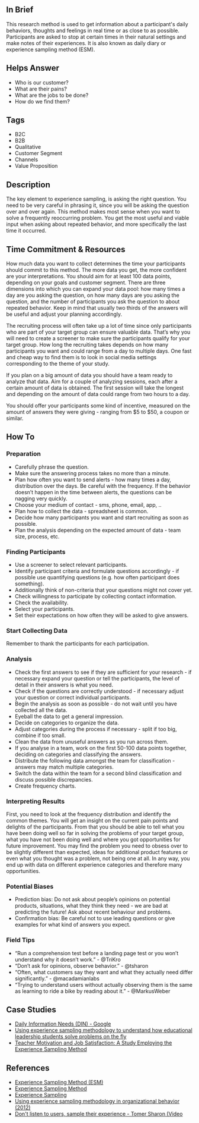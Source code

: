 ## In Brief
This research method is used to get information about a participant's daily behaviors, thoughts and feelings in real time or as close to as possible. Participants are asked to stop at certain times in their natural settings and make notes of their experiences. It is also known as daily diary or experience sampling method (ESM).

## Helps Answer
- Who is our customer?
- What are their pains?
- What are the jobs to be done?
- How do we find them?

## Tags
- B2C
- B2B
- Qualitative
- Customer Segment
- Channels
- Value Proposition

## Description
The key element to experience sampling, is asking the right question. You need to be very careful in phrasing it, since you will be asking the question over and over again. This method makes most sense when you want to solve a frequently reoccurring problem. You get the most useful and viable input when asking about repeated behavior, and more specifically the last time it occurred.

## Time Commitment & Resources
How much data you want to collect determines the time your participants should commit to this method. The more data you get, the more confident are your interpretations. You should aim for at least 100 data points, depending on your goals and customer segment. There are three dimensions into which you can expand your data pool: how many times a day are you asking the question, on how many days are you asking the question, and the number of participants you ask the question to about repeated behavior. Keep in mind that usually two thirds of the answers will be useful and adjust your planning accordingly.

The recruiting process will often take up a lot of time since only participants who are part of your target group can ensure valuable data. That’s why you will need to create a screener to make sure the participants qualify for your target group. How long the recruiting takes depends on how many participants you want and could range from a day to multiple days. One fast and cheap way to find them is to look in social media settings corresponding to the theme of your study. 

If you plan on a big amount of data you should have a team ready to analyze that data. Aim for a couple of analyzing sessions, each after a certain amount of data is obtained. The first session will take the longest and depending on the amount of data could range from two hours to a day. 

You should offer your participants some kind of incentive, measured on the amount of answers they were giving - ranging from $5 to $50, a coupon or similar.

## How To

### Preparation
- Carefully phrase the question.
- Make sure the answering process takes no more than a minute.
- Plan how often you want to send alerts - how many times a day, distribution over the days. Be careful with the frequency. If the behavior doesn’t happen in the time between alerts, the questions can be nagging very quickly.
- Choose your medium of contact - sms, phone, email, app, ..
- Plan how to collect the data - spreadsheet is common.
- Decide how many participants you want and start recruiting as soon as possible.
- Plan the analysis depending on the expected amount of data - team size, process, etc.

### Finding Participants
- Use a screener to select relevant participants.
- Identify participant criteria and formulate questions accordingly - if possible use quantifying questions (e.g. how often participant does something).
- Additionally think of non-criteria that your questions might not cover yet.
- Check willingness to participate by collecting contact information.
- Check the availability. 
- Select your participants.
- Set their expectations on how often they will be asked to give answers.

### Start Collecting Data 
Remember to thank the participants for each participation.

### Analysis
- Check the first answers to see if they are sufficient for your research - if necessary expand your question or tell the participants, the level of detail in their answers is what you need.
- Check if the questions are correctly understood - if necessary adjust your question or correct individual participants.
- Begin the analysis as soon as possible - do not wait until you have collected all the data.
- Eyeball the data to get a general impression.
- Decide on categories to organize the data. 
- Adjust categories during the process if necessary - split if too big, combine if too small.
- Clean the data from unuseful answers as you run across them.
- If you analyse in a team, work on the first 50-100 data points together, deciding on categories and classifying the answers.
- Distribute the following data amongst the team for classification - answers may match multiple categories.
- Switch the data within the team for a second blind classification and discuss possible discrepancies.
- Create frequency charts.

### Interpreting Results
First, you need to look at the frequency distribution and identify the common themes. You will get an insight on the current pain points and delights of the participants. From that you should be able to tell what you have been doing well so far in solving the problems of your target group, what you have not been doing well and where you got opportunities for future improvement. You may find the problem you need to obsess over to be slightly different than expected, ideas for additional product features or even what you thought was a problem, not being one at all. In any way, you end up with data on different experience categories and therefore many opportunities. 

### Potential Biases
- Prediction bias: Do not ask about people’s opinions on potential products, situations, what they think they need - we are bad at predicting the future! Ask about recent behaviour and problems.
- Confirmation bias: Be careful not to use leading questions or give examples for what kind of answers you expect.

### Field Tips
- “Run a comprehension test before a landing page test or you won’t understand why it doesn’t work.” - @TriKro
- “Don’t ask for opinions, observe behavior.” - @tsharon
- “Often, what customers say they want and what they actually need differ significantly.” - @macadamianlabs
- “Trying to understand users without actually observing them is the same as learning to ride a bike by reading about it.” - @MarkusWeber

## Case Studies
- [Daily Information Needs (DIN) - Google](https://medium.com/m/global-identity?redirectUrl=https://backchannel.com/googles-secret-study-to-find-out-our-needs-eba8700263bf#.y9sryu7gh)
- [Using experience sampling methodology to understand how educational leadership students solve problems on the fly](http://www.emeraldinsight.com/doi/abs/10.1108/JEA-12-2012-0135)
- [Teacher Motivation and Job Satisfaction: A Study Employing the Experience Sampling Method](http://www.hcs.harvard.edu/~jus/0303/bishay.pdf)

## References
- [Experience Sampling Method (ESM)](http://psc.dss.ucdavis.edu/sommerb/sommerdemo/sampling/behavior.htm)
- [Experience Sampling Method](https://en.wikipedia.org/wiki/Experience_sampling_method)
- [Experience Sampling](http://edutechwiki.unige.ch/en/Experience_sampling)
- [Using experience sampling methodology in organizational behavior (2012)](http://shell.cas.usf.edu/~pspector/ORM/FisherJobExperienceSampling-12.pdf)
- [Don't listen to users, sample their experience - Tomer Sharon (Video](https://www.youtube.com/watch?v=gq7ZfeQSBzY)